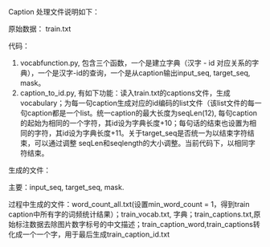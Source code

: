 Caption 处理文件说明如下：

原始数据：
train.txt

代码：
1. vocabfunction.py, 包含三个函数，一个是建立字典（汉字 - id 对应关系的字典），一个是汉字-id的查询，一个是从caption输出input_seq, target_seq, mask。
2. caption_to_id.py, 有如下功能：读入train.txt的captions文件，生成vocabulary；为每一句caption生成对应的id编码的list文件（该list文件的每一句caption都是一个list。统一caption的最大长度为seqLen(12), 每句caption的起始为相同的一个字符，其id设为字典长度+10；每句话的结束也设置为相同的字符，其id设为字典长度+11。关于target_seq是否统一为以结束字符结束，可以通过调整 seqLen和seqlength的大小调整。当前代码下，以相同字符结束。

生成的文件：

主要：input_seq, target_seq, mask.

过程中生成的文件：word_count_all.txt(设置min_word_count = 1，得到train caption中所有字的词频统计结果）；train_vocab.txt, 字典；train_captions.txt,原始标注数据去除图片数字标号的中文描述；train_caption_word,train_captions转化成一个一个字，用于最后生成train_caption_id.txt


